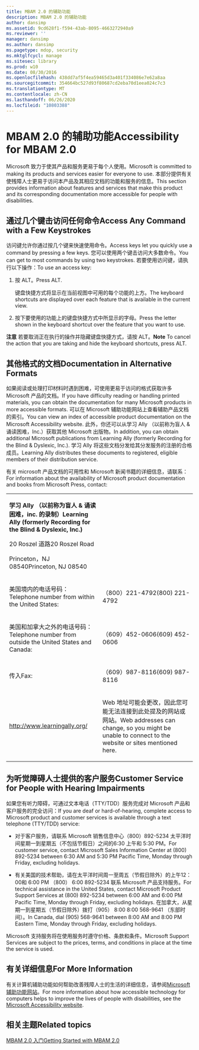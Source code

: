 ```yaml
---
title: MBAM 2.0 的辅助功能
description: MBAM 2.0 的辅助功能
author: dansimp
ms.assetid: 9cd628f1-f594-43ab-8095-4663272940a9
ms.reviewer: ''
manager: dansimp
ms.author: dansimp
ms.pagetype: mdop, security
ms.mktglfcycl: manage
ms.sitesec: library
ms.prod: w10
ms.date: 08/30/2016
ms.openlocfilehash: 438dd7af5f4ea59465d3a401f334086e7e62a8aa
ms.sourcegitcommit: 354664bc527d93f80687cd2eba70d1eea024c7c3
ms.translationtype: MT
ms.contentlocale: zh-CN
ms.lasthandoff: 06/26/2020
ms.locfileid: "10803388"
---
```

# <span data-ttu-id="992e8-103">MBAM 2.0 的辅助功能</span><span class="sxs-lookup"><span data-stu-id="992e8-103">Accessibility for MBAM 2.0</span></span>


<span data-ttu-id="992e8-104">Microsoft 致力于使其产品和服务更易于每个人使用。</span><span class="sxs-lookup"><span data-stu-id="992e8-104">Microsoft is committed to making its products and services easier for everyone to use.</span></span> <span data-ttu-id="992e8-105">本部分提供有关使残障人士更易于访问本产品及其相应文档的功能和服务的信息。</span><span class="sxs-lookup"><span data-stu-id="992e8-105">This section provides information about features and services that make this product and its corresponding documentation more accessible for people with disabilities.</span></span>

## <span data-ttu-id="992e8-106">通过几个键击访问任何命令</span><span class="sxs-lookup"><span data-stu-id="992e8-106">Access Any Command with a Few Keystrokes</span></span>


<span data-ttu-id="992e8-107">访问键允许你通过按几个键来快速使用命令。</span><span class="sxs-lookup"><span data-stu-id="992e8-107">Access keys let you quickly use a command by pressing a few keys.</span></span> <span data-ttu-id="992e8-108">您可以使用两个键击访问大多数命令。</span><span class="sxs-lookup"><span data-stu-id="992e8-108">You can get to most commands by using two keystrokes.</span></span> <span data-ttu-id="992e8-109">若要使用访问键，请执行以下操作：</span><span class="sxs-lookup"><span data-stu-id="992e8-109">To use an access key:</span></span>

1.  <span data-ttu-id="992e8-110">按 ALT。</span><span class="sxs-lookup"><span data-stu-id="992e8-110">Press ALT.</span></span>

    <span data-ttu-id="992e8-111">键盘快捷方式将显示在当前视图中可用的每个功能的上方。</span><span class="sxs-lookup"><span data-stu-id="992e8-111">The keyboard shortcuts are displayed over each feature that is available in the current view.</span></span>

2.  <span data-ttu-id="992e8-112">按下要使用的功能上的键盘快捷方式中所显示的字母。</span><span class="sxs-lookup"><span data-stu-id="992e8-112">Press the letter shown in the keyboard shortcut over the feature that you want to use.</span></span>

<span data-ttu-id="992e8-113">**注意** 若要取消正在执行的操作并隐藏键盘快捷方式，请按 ALT。</span><span class="sxs-lookup"><span data-stu-id="992e8-113">**Note** To cancel the action that you are taking and hide the keyboard shortcuts, press ALT.</span></span>

 

## <span data-ttu-id="992e8-114">其他格式的文档</span><span class="sxs-lookup"><span data-stu-id="992e8-114">Documentation in Alternative Formats</span></span>


<span data-ttu-id="992e8-115">如果阅读或处理打印材料时遇到困难，可使用更易于访问的格式获取许多 Microsoft 产品的文档。</span><span class="sxs-lookup"><span data-stu-id="992e8-115">If you have difficulty reading or handling printed materials, you can obtain the documentation for many Microsoft products in more accessible formats.</span></span> <span data-ttu-id="992e8-116">可以在 Microsoft 辅助功能网站上查看辅助产品文档的索引。</span><span class="sxs-lookup"><span data-stu-id="992e8-116">You can view an index of accessible product documentation on the Microsoft Accessibility website.</span></span> <span data-ttu-id="992e8-117">此外，你还可以从学习 Ally （以前称为盲人 & 诵读困难，Inc.）获取其他 Microsoft 出版物。</span><span class="sxs-lookup"><span data-stu-id="992e8-117">In addition, you can obtain additional Microsoft publications from Learning Ally (formerly Recording for the Blind & Dyslexic, Inc.).</span></span> <span data-ttu-id="992e8-118">学习 Ally 将这些文档分发给其分发服务的注册的合格成员。</span><span class="sxs-lookup"><span data-stu-id="992e8-118">Learning Ally distributes these documents to registered, eligible members of their distribution service.</span></span>

<span data-ttu-id="992e8-119">有关 microsoft 产品文档的可用性和 Microsoft 新闻书籍的详细信息，请联系：</span><span class="sxs-lookup"><span data-stu-id="992e8-119">For information about the availability of Microsoft product documentation and books from Microsoft Press, contact:</span></span>

<table>
<colgroup>
<col width="50%" />
<col width="50%" />
</colgroup>
<tbody>
<tr class="odd">
<td align="left"><p><strong><span data-ttu-id="992e8-120">学习 Ally （以前称为盲人 &amp; 诵读困难，inc. 的录制）</span><span class="sxs-lookup"><span data-stu-id="992e8-120">Learning Ally (formerly Recording for the Blind &amp; Dyslexic, Inc.)</span></span></strong></p>
<p><span data-ttu-id="992e8-121">20 Roszel 道路</span><span class="sxs-lookup"><span data-stu-id="992e8-121">20 Roszel Road</span></span></p>
<p><span data-ttu-id="992e8-122">Princeton，NJ 08540</span><span class="sxs-lookup"><span data-stu-id="992e8-122">Princeton, NJ 08540</span></span></p></td>
<td align="left"><p></p></td>
</tr>
<tr class="even">
<td align="left"><p><span data-ttu-id="992e8-123">美国境内的电话号码：</span><span class="sxs-lookup"><span data-stu-id="992e8-123">Telephone number from within the United States:</span></span></p></td>
<td align="left"><p><span data-ttu-id="992e8-124">（800）221-4792</span><span class="sxs-lookup"><span data-stu-id="992e8-124">(800) 221-4792</span></span></p></td>
</tr>
<tr class="odd">
<td align="left"><p><span data-ttu-id="992e8-125">美国和加拿大之外的电话号码：</span><span class="sxs-lookup"><span data-stu-id="992e8-125">Telephone number from outside the United States and Canada:</span></span></p></td>
<td align="left"><p><span data-ttu-id="992e8-126">（609）452-0606</span><span class="sxs-lookup"><span data-stu-id="992e8-126">(609) 452-0606</span></span></p></td>
</tr>
<tr class="even">
<td align="left"><p><span data-ttu-id="992e8-127">传入</span><span class="sxs-lookup"><span data-stu-id="992e8-127">Fax:</span></span></p></td>
<td align="left"><p><span data-ttu-id="992e8-128">（609）987-8116</span><span class="sxs-lookup"><span data-stu-id="992e8-128">(609) 987-8116</span></span></p></td>
</tr>
<tr class="odd">
<td align="left"><p><a href="https://go.microsoft.com/fwlink/?linkid=239" data-raw-source="[http://www.learningally.org/](https://go.microsoft.com/fwlink/?linkid=239)">http://www.learningally.org/</a></p></td>
<td align="left"><p><span data-ttu-id="992e8-129">Web 地址可能会更改，因此您可能无法连接到此处提及的网站或网站。</span><span class="sxs-lookup"><span data-stu-id="992e8-129">Web addresses can change, so you might be unable to connect to the website or sites mentioned here.</span></span></p></td>
</tr>
</tbody>
</table>

 

## <span data-ttu-id="992e8-130">为听觉障碍人士提供的客户服务</span><span class="sxs-lookup"><span data-stu-id="992e8-130">Customer Service for People with Hearing Impairments</span></span>


<span data-ttu-id="992e8-131">如果您有听力障碍，可通过文本电话（TTY/TDD）服务完成对 Microsoft 产品和客户服务的完全访问：</span><span class="sxs-lookup"><span data-stu-id="992e8-131">If you are deaf or hard-of-hearing, complete access to Microsoft product and customer services is available through a text telephone (TTY/TDD) service:</span></span>

-   <span data-ttu-id="992e8-132">对于客户服务，请联系 Microsoft 销售信息中心（800）892-5234 太平洋时间星期一到星期五（不包括节假日）之间的6:30 上午和 5:30 PM。</span><span class="sxs-lookup"><span data-stu-id="992e8-132">For customer service, contact Microsoft Sales Information Center at (800) 892-5234 between 6:30 AM and 5:30 PM Pacific Time, Monday through Friday, excluding holidays.</span></span>

-   <span data-ttu-id="992e8-133">有关美国的技术帮助，请在太平洋时间周一至周五（节假日除外）的上午12：00和 6:00 PM （800） 6:00 892-5234 联系 Microsoft 产品支持服务。</span><span class="sxs-lookup"><span data-stu-id="992e8-133">For technical assistance in the United States, contact Microsoft Product Support Services at (800) 892-5234 between 6:00 AM and 6:00 PM Pacific Time, Monday through Friday, excluding holidays.</span></span> <span data-ttu-id="992e8-134">在加拿大，从星期一到星期五（节假日除外）拨打（905） 8:00 8:00 568-9641 （东部时间）。</span><span class="sxs-lookup"><span data-stu-id="992e8-134">In Canada, dial (905) 568-9641 between 8:00 AM and 8:00 PM Eastern Time, Monday through Friday, excluding holidays.</span></span>

<span data-ttu-id="992e8-135">Microsoft 支持服务将在使用服务时遵守价格、条款和条件。</span><span class="sxs-lookup"><span data-stu-id="992e8-135">Microsoft Support Services are subject to the prices, terms, and conditions in place at the time the service is used.</span></span>

## <span data-ttu-id="992e8-136">有关详细信息</span><span class="sxs-lookup"><span data-stu-id="992e8-136">For More Information</span></span>


<span data-ttu-id="992e8-137">有关计算机辅助功能如何帮助改善残障人士的生活的详细信息，请参阅[Microsoft 辅助功能网站](https://go.microsoft.com/fwlink/?linkid=8431)。</span><span class="sxs-lookup"><span data-stu-id="992e8-137">For more information about how accessible technology for computers helps to improve the lives of people with disabilities, see the [Microsoft Accessibility website](https://go.microsoft.com/fwlink/?linkid=8431).</span></span>

## <span data-ttu-id="992e8-138">相关主题</span><span class="sxs-lookup"><span data-stu-id="992e8-138">Related topics</span></span>


[<span data-ttu-id="992e8-139">MBAM 2.0 入门</span><span class="sxs-lookup"><span data-stu-id="992e8-139">Getting Started with MBAM 2.0</span></span>](getting-started-with-mbam-20-mbam-2.md)

 

 





